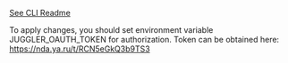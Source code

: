 [See CLI Readme](../juggler_cli/README.md)

To apply changes, you should set environment variable JUGGLER_OAUTH_TOKEN for authorization.
Token can be obtained here: https://nda.ya.ru/t/RCN5eGkQ3b9TS3